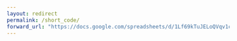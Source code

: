 ```yaml
---
layout: redirect
permalink: /short_code/
forward_url: "https://docs.google.com/spreadsheets/d/1Lf69kTuJELoQVqv1cWpc_JMNmis6RgEwBI3SF94o3Xs/edit?usp=sharing"
---
```

